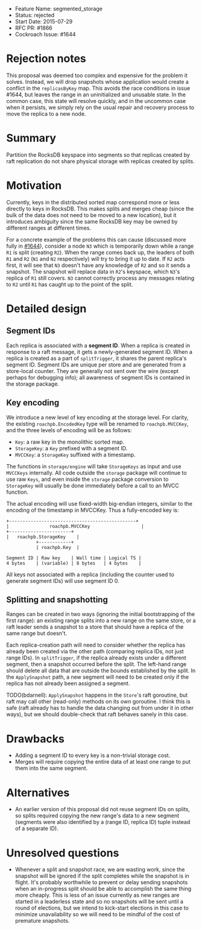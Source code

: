 - Feature Name: segmented_storage
- Status: rejected
- Start Date: 2015-07-29
- RFC PR: #1866
- Cockroach Issue: #1644

# Rejection notes

This proposal was deemed too complex and expensive for the problem it
solves. Instead, we will drop snapshots whose application would create
a conflict in the `replicasByKey` map. This avoids the race conditions
in issue #1644, but leaves the range in an uninitialized and unusable
state. In the common case, this state will resolve quickly, and in the
uncommon case when it persists, we simply rely on the usual repair and
recovery process to move the replica to a new node.

# Summary

Partition the RocksDB keyspace into segments so that replicas created
by raft replication do not share physical storage with replicas
created by splits.

# Motivation

Currently, keys in the distributed sorted map correspond more or less
directly to keys in RocksDB. This makes splits and merges cheap
(since the bulk of the data does not need to be moved to a new
location), but it introduces ambiguity since the same RocksDB key
may be owned by different ranges at different times.

For a concrete example of the problems this can cause (discussed more
fully in
[#1644](https://github.com/cockroachdb/cockroach/issues/1644)),
consider a node `N3` which is temporarily down while a range `R1` is
split (creating `R2`). When the range comes back up, the leaders of
both `R1` and `R2` (`N1` and `N2` respectively) will try to bring it
up to date. If `R2` acts first, it will see that `N3` doesn't have any
knowledge of `R2` and so it sends a snapshot. The snapshot will replace
data in `R2`'s keyspace, which `N3`'s replica of `R1` still covers.
`N3` cannot correctly process any messages relating to `R2` until `R1`
has caught up to the point of the split.

# Detailed design

## Segment IDs

Each replica is associated with a **segment ID**. When a replica is
created in response to a raft message, it gets a newly-generated
segment ID. When a replica is created as a part of `splitTrigger`, it
shares the parent replica's segment ID. Segment IDs are unique per
store and are generated from a store-local counter. They are generally
not sent over the wire (except perhaps for debugging info); all
awareness of segment IDs is contained in the storage package.

## Key encoding

We introduce a new level of key encoding at the storage level.
For clarity, the existing `roachpb.EncodedKey` type will be renamed to
`roachpb.MVCCKey`, and the three levels of encoding will be as follows:

* `Key`: a raw key in the monolithic sorted map.
* `StorageKey`: a `Key` prefixed with a segment ID.
* `MVCCKey`: a `StorageKey` suffixed with a timestamp.

The functions in `storage/engine` will take `StorageKeys` as input and
use `MVCCKeys` internally. All code outside the `storage` package will
continue to use raw `Keys`, and even inside the `storage` package
conversion to `StorageKey` will usually be done immediately before a
call to an MVCC function.

The actual encoding will use fixed-width big-endian integers, similar
to the encoding of the timestamp in MVCCKey. Thus a fully-encoded key
is:

```
+-----------------------------------------------+
|               roachpb.MVCCKey                   |
+-----------------------+
|   roachpb.StorageKey    |
           +------------+
           | roachpb.Key  |

Segment ID | Raw key    | Wall time | Logical TS |
4 bytes    | (variable) | 8 bytes   | 4 bytes    |
```

All keys not associated with a replica (including the counter used to
generate segment IDs) will use segment ID 0.

## Splitting and snapshotting

Ranges can be created in two ways (ignoring the initial bootstrapping
of the first range): an existing range splits into a new range on the
same store, or a raft leader sends a snapshot to a store that should
have a replica of the same range but doesn't.

Each replica-creation path will need to consider whether the replica
has already been created via the other path (comparing replica IDs,
not just range IDs). In `splitTrigger`, if the replica already exists
under a different segment, then a snapshot occurred before the split.
The left-hand range should delete all data that are outside the bounds
established by the split. In the `ApplySnapshot` path, a new segment
will need to be created only if the replica has not already been
assigned a segment.

TODO(bdarnell): `ApplySnapshot` happens in the `Store`'s raft
goroutine, but raft may call other (read-only) methods on its own
goroutine. I think this is safe (raft already has to handle the data
changing out from under it in other ways), but we should double-check
that raft behaves sanely in this case.

# Drawbacks

* Adding a segment ID to every key is a non-trivial storage cost.
* Merges will require copying the entire data of at least one range to
  put them into the same segment.

# Alternatives

* An earlier version of this proposal did not reuse segment IDs on
  splits, so splits required copying the new range's data to a new
  segment (segments were also identified by a (range ID, replica ID)
  tuple instead of a separate ID).

# Unresolved questions

* Whenever a split and snapshot race, we are wasting work, since the
  snapshot will be ignored if the split completes while the snapshot
  is in flight. It's probably worthwhile to prevent or delay sending
  snapshots when an in-progress split should be able to accomplish the
  same thing more cheaply. This is less of an issue currently as new
  ranges are started in a leaderless state and so no snapshots will be
  sent until a round of elections, but we intend to kick-start
  elections in this case to minimize unavailability so we will need to
  be mindful of the cost of premature snapshots.
